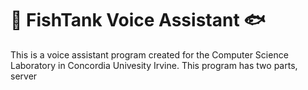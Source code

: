 
# 🐠 FishTank Voice Assistant 🐟

This is a voice assistant program created for the Computer Science Laboratory in Concordia Univesity Irvine.
This program has two parts, server



